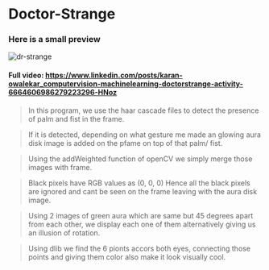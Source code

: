 # Doctor-Strange

### Here is a small preview
![dr-strange](https://user-images.githubusercontent.com/68480967/89542340-2edb5a00-d81d-11ea-8f8c-b90a621d754f.gif)

#### Full video: https://www.linkedin.com/posts/karan-owalekar_computervision-machinelearning-doctorstrange-activity-6664606986279223296-HNoz

> In this program, we use the haar cascade files to detect the presence of palm and fist in the frame.

> If it is detected, depending on what gesture me made an glowing aura disk image is added on the pfame on top of that palm/ fist.

> Using the addWeighted function of openCV we simply merge those images with frame.

> Black pixels have RGB values as (0, 0, 0) Hence all the black pixels are ignored and cant be seen on the frame leaving with the aura disk image.

> Using 2 images of green aura which are same but 45 degrees apart from each other, we display each one of them alternatively giving us an illusion of rotation.

> Using dlib we find the 6 pionts accors both eyes, connecting those points and giving them color also make it look visually cool.
